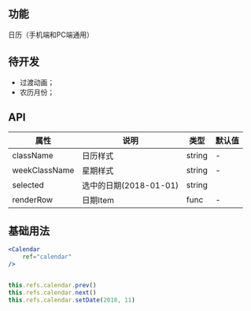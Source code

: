## 功能
日历（手机端和PC端通用）

## 待开发

- 过渡动画；
- 农历月份；


## API
属性 | 说明 | 类型 | 默认值
---|---|---|---
className | 日历样式 | string | -
weekClassName | 星期样式 | string | -
selected | 选中的日期(2018-01-01) | string | 
renderRow | 日期Item | func | -

## 基础用法

```jsx
<Calendar
	ref="calendar"
/>


this.refs.calendar.prev()
this.refs.calendar.next()
this.refs.calendar.setDate(2018, 11)
```
